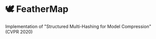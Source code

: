 # &#x1f54a; FeatherMap
Implementation of "Structured Multi-Hashing for Model Compression" (CVPR 2020)

